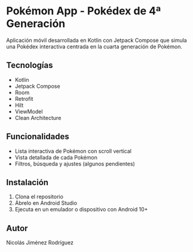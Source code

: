 # Pokémon App - Pokédex de 4ª Generación

Aplicación móvil desarrollada en Kotlin con Jetpack Compose que simula una Pokédex interactiva centrada en la cuarta generación de Pokémon.

## Tecnologías
- Kotlin
- Jetpack Compose
- Room
- Retrofit
- Hilt
- ViewModel
- Clean Architecture

## Funcionalidades
- Lista interactiva de Pokémon con scroll vertical
- Vista detallada de cada Pokémon
- Filtros, búsqueda y ajustes (algunos pendientes)

## Instalación
1. Clona el repositorio
2. Ábrelo en Android Studio
3. Ejecuta en un emulador o dispositivo con Android 10+

## Autor
Nicolás Jiménez Rodríguez
